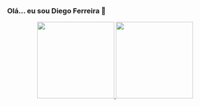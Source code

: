 ### Olá... eu sou Diego Ferreira 👋

<div align="center">
  <a href="https://github.com/diegoferreiralgo">
  <img height="180em" src="https://github-readme-stats.vercel.app/api?username=diego64&show_icons=true&theme=dracula&include_all_commits=true&count_private=true"/>
  <img height="180em" src="https://github-readme-stats.vercel.app/api/top-langs/?username=diego64&layout=compact&langs_count=7&theme=dracula"/>
</div>
<div style="display: inline_block"><br>
  
  
  
 
</div>
